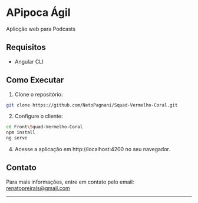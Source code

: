 # APipoca Ágil

Aplicção web para Podcasts

## Requisitos

- Angular CLI

## Como Executar

1. Clone o repositório:

```bash
git clone https://github.com/NetoPagnani/Squad-Vermelho-Coral.git
```

2. Configure o cliente:

```bash
cd Front\Squad-Vermelho-Coral
npm install
ng serve
```

4. Acesse a aplicação em http://localhost:4200 no seu navegador.

## Contato

Para mais informações, entre em contato pelo email: renatopreirals@gmail.com

---
